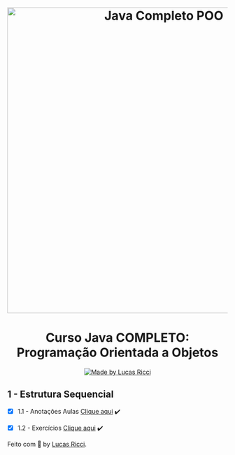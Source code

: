 <h1 align="center">
    <img alt="Java Completo POO" src="https://bit.ly/3qoCj5I" width="700px" />
</h1>

<h1 align="center">
  Curso Java COMPLETO: Programação Orientada a Objetos
</h1>

<p align="center">
  <a href="https://www.udemy.com/course/java-curso-completo/">
    <img alt="Made by Lucas Ricci" src="https://img.shields.io/badge/Made%20by-Lucas%20Ricci-whitesmoke">
  </a>
</p>

## 1 - Estrutura Sequencial 

- [x] 1.1 - Anotações Aulas [Clique aqui](https://github.com/lurafael/java-poo/blob/master/01-aulas-estrutura-sequencial/src/EstruturaSequencial.java) :heavy_check_mark:
- [x] 1.2 - Exercícios [Clique aqui](https://github.com/lurafael/java-poo/tree/master/01-exercicios-estrutura-sequencial/src) :heavy_check_mark:


Feito com :purple_heart: by [Lucas Ricci](https://www.linkedin.com/in/lucasrafaelricci/).
